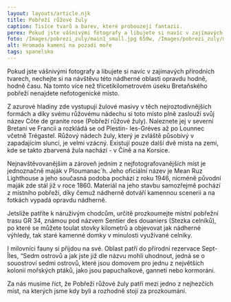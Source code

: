 ```yaml
---
layout: layouts/article.njk
title: Pobřeží růžové žuly
caption: Tisíce tvarů a barev, které probouzejí fantazii.
perex: Pokud jste vášnivými fotografy a libujete si navíc v zajímavých přírodních tvarech, nechejte si na návštěvu této nádherné oblasti opravdu hodně, hodně času. Na tomto více než třicetikilometrovém úseku Bretaňského pobřeží nenajdete nefotogenické místo.
foto: /Images/pobrezi_zuly/main1_small.jpg 650w, /Images/pobrezi_zuly/main1_medium.jpg 950w, /Images/pobrezi_zuly/main1_big.jpg 1250w, /Images/pobrezi_zuly/main1_large.jpg 2000w, /Images/pobrezi_zuly/main1_superlarge.jpg 2500w" src="/Images/pobrezi_zuly/main1_medium.jpg
alt: Hromada kamení na pozadí moře
tags: spanelsko
---
```


Pokud jste vášnivými fotografy a libujete si navíc v zajímavých přírodních tvarech, nechejte si na návštěvu této nádherné oblasti opravdu hodně, hodně času. Na tomto více než třicetikilometrovém úseku Bretaňského pobřeží nenajdete nefotogenické místo.

Z azurové hladiny zde vystupují žulové masivy v těch nejroztodivnějších formách a díky svému růžovému nádechu si toto místo plně zaslouží svůj název Côte de granite rose (Pobřeží růžové žuly). Naleznete jej v severní Bretani ve Francii a rozkládá se od Plestin- les-Gréves až po Lounnec včetně Trégastel. Růžový nádech žuly, který je zvláště působivý v zapadajícím slunci, je velmi vzácný. Existují pouze další dvě místa na zemi, kde se takto zbarvená žula nachází - v Číně a na Korsice.

Nejnavštěvovanějším a zároveň jedním z nejfotografovanějších míst je jednoznačně maják v Ploumanac´h. Jeho oficiální název je Mean Ruz Lighthouse a jeho současná podoba pochází z roku 1946, nicméně původní maják zde stál již v roce 1860. Materiál na jeho stavbu samozřejmě pochází z místního pobřeží, díky čemuž nádherně dotváří kamennou scenerii a na fotkách vypadá opravdu nádherně.

Jetsliže patříte k náruživým chodcům, určitě prozkoumejte místní pobřežní trasu GR 34, známou pod názvem  Sentier des douaniers (Stezka celníků), po které se můžete toulat stovky kilometrů a objevovat jak nádherné výhledy, tak staré kamenné domky v minulosti využívané celníky. 

I milovníci fauny si přijdou na své. Oblast patří do přírodní rezervace Sept-Îles, “Sedm ostrovů a jak jste již dle názvu mohli uhodnout, jedná se o souostroví sedmi ostrovů, které jsou domovem pro jednu z největších kolonií mořských ptáků, jako jsou papuchalkové, ganneti nebo kormoráni.

Za nás musíme říct, že Pobřeží růžové žuly patří mezi jedno z nejhezčích míst, na kterých jsme kdy byli a rozhodně stojí za prozkoumání. 
